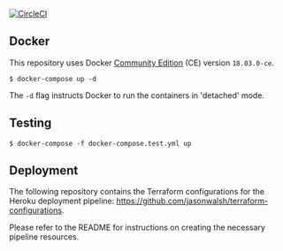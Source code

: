 [![CircleCI](https://circleci.com/gh/mako-ai/mako.svg?style=shield&circle-token=1c7bbcb6cb0fb57e80aedd600886dac278d5da7b)](https://circleci.com/gh/mako-ai/mako)

## Docker

This repository uses Docker [Community Edition](https://www.docker.com/community-edition) (CE) version `18.03.0-ce`.

    $ docker-compose up -d

The `-d` flag instructs Docker to run the containers in 'detached' mode.

## Testing

    $ docker-compose -f docker-compose.test.yml up

## Deployment

The following repository contains the Terraform configurations for the Heroku deployment pipeline: https://github.com/jasonwalsh/terraform-configurations.

Please refer to the README for instructions on creating the necessary pipeline resources.

